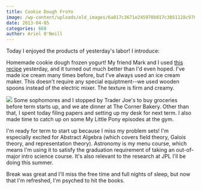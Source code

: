 ```yaml
---
title: Cookie Dough FroYo
image: /wp-content/uploads/old_images/6a017c3671e245970b017c3851128c970b-320wi.jpg
date: 2013-04-05
categories: 668
author: Ariel O'Neill
---
```



Today I enjoyed the products of yesterday's labor! I introduce:

Homemade cookie dough frozen yogurt! My friend Mark and I used [this recipe](https://tastykitchen.com/blog/2012/08/chocolate-chunk-cookie-dough-frozen-yogurt/) yesterday, and it turned out much better than I'd even hoped. I've made ice cream many times before, but I've always used an ice cream maker. This doesn't require any special equiptment--we used wooden spoons instead of the electric mixer. The texture is firm and creamy.


![](/old_images/6a017c3671e245970b017d4280205a970c-320wi.jpg)
Some sophomores and I stopped by Trader Joe's to buy groceries before term starts up, and we ate dinner at The Corner Bakery. Other than that, I spent today filing papers and setting up my desk for next term. I also made time to catch up on some My Little Pony episodes at the gym.

I'm ready for term to start up because I miss my problem sets! I'm especially excited for Abstract Algebra (which covers field theory, Galois theory, and representation theory). Astronomy is my menu course, which means I'm using it to satisfy the graduation requirement of taking an out-of-major intro science course. It's also relevant to the research at JPL I'll be doing this summer.

Break was great and I'll miss the free time and full nights of sleep, but now that I'm refreshed, I'm psyched to hit the books.

